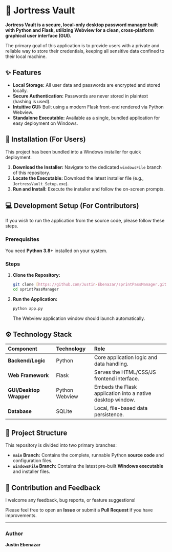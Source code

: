 # 🔐 Jortress Vault

**Jortress Vault is a secure, local-only desktop password manager built with Python and Flask, utilizing Webview for a clean, cross-platform graphical user interface (GUI).**

The primary goal of this application is to provide users with a private and reliable way to store their credentials, keeping all sensitive data confined to their local machine.

## ✨ Features

* **Local Storage:** All user data and passwords are encrypted and stored locally.
* **Secure Authentication:** Passwords are never stored in plaintext (hashing is used).
* **Intuitive GUI:** Built using a modern Flask front-end rendered via Python Webview.
* **Standalone Executable:** Available as a single, bundled application for easy deployment on Windows.

## 🚀 Installation (For Users)

This project has been bundled into a Windows installer for quick deployment.

1.  **Download the Installer:** Navigate to the dedicated `windowsFile` branch of this repository.
2.  **Locate the Executable:** Download the latest installer file (e.g., `JortressVault_Setup.exe`).
3.  **Run and Install:** Execute the installer and follow the on-screen prompts.

## 💻 Development Setup (For Contributors)

If you wish to run the application from the source code, please follow these steps.

### Prerequisites

You need **Python 3.8+** installed on your system.

### Steps

1.  **Clone the Repository:**
    ```bash
    git clone [https://github.com/Justin-Ebenazar/sprintPassManager.git](https://github.com/Justin-Ebenazar/sprintPassManager.git)
    cd sprintPassManager
    ```

2.  **Run the Application:**
    ```bash
    python app.py
    ```
    The Webview application window should launch automatically.

## ⚙️ Technology Stack

| Component | Technology | Role |
| :--- | :--- | :--- |
| **Backend/Logic** | Python | Core application logic and data handling. |
| **Web Framework** | Flask | Serves the HTML/CSS/JS frontend interface. |
| **GUI/Desktop Wrapper** | Python Webview | Embeds the Flask application into a native desktop window. |
| **Database** | SQLite | Local, file-based data persistence. |

## 📂 Project Structure

This repository is divided into two primary branches:

* **`main` Branch:** Contains the complete, runnable Python **source code** and configuration files.
* **`windowsFile` Branch:** Contains the latest pre-built **Windows executable** and installer files.

## 🤝 Contribution and Feedback

I welcome any feedback, bug reports, or feature suggestions!

Please feel free to open an **Issue** or submit a **Pull Request** if you have improvements.

---

### Author

**Justin Ebenazar**
